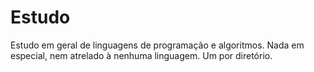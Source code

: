 # Estudo

Estudo em geral de linguagens de programação e algoritmos. Nada em especial, nem atrelado à nenhuma linguagem. Um por diretório.
